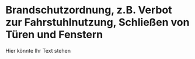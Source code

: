 # Brandschutzordnung, z.B. Verbot zur Fahrstuhlnutzung, Schließen von Türen und Fenstern

Hier könnte Ihr Text stehen